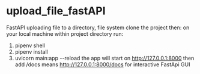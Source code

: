 # upload_file_fastAPI
FastAPI uploading file to a directory, file system 
clone the project then:
on your local machine within project directory  run:
1. pipenv shell
2. pipenv install
3. uvicorn main:app --reload
the app will start on http://127.0.0.1:8000 then add /docs means http://127.0.0.1:8000/docs for interactive FastApi GUI
